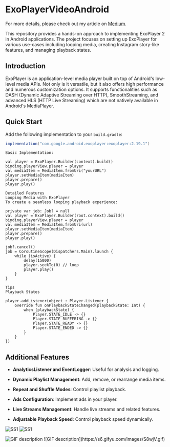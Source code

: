  # ExoPlayerVideoAndroid

For more details, please check out my article on [Medium](https://medium.com/@basaransuleyman/android-video-playback-a-comprehensive-guide-with-exoplayer2-acb2220fbd50).

This repository provides a hands-on approach to implementing ExoPlayer 2 in Android applications. The project focuses on setting up ExoPlayer for various use-cases including looping media, creating Instagram story-like features, and managing playback states.

## Introduction
ExoPlayer is an application-level media player built on top of Android's low-level media APIs. Not only is it versatile, but it also offers high performance and numerous customization options. It supports functionalities such as DASH (Dynamic Adaptive Streaming over HTTP), SmoothStreaming, and advanced HLS (HTTP Live Streaming) which are not natively available in Android's MediaPlayer.

## Quick Start
Add the following implementation to your `build.gradle`:

```gradle
implementation("com.google.android.exoplayer:exoplayer:2.19.1")
```

```
Basic Implementation:

val player = ExoPlayer.Builder(context).build()
binding.playerView.player = player
val mediaItem = MediaItem.fromUri("yourURL")
player.setMediaItem(mediaItem)
player.prepare()
player.play()
```

```
Detailed Features
Looping Media with ExoPlayer
To create a seamless looping playback experience:

private var job: Job? = null
val player = ExoPlayer.Builder(root.context).build()
binding.playerView.player = player
val mediaItem = MediaItem.fromUri(url)
player.setMediaItem(mediaItem)
player.prepare()
player.play()

job?.cancel()
job = CoroutineScope(Dispatchers.Main).launch {
    while (isActive) {
        delay(15000)
        player.seekTo(0) // loop
        player.play()
    }
}
```

```
Tips
Playback States

player.addListener(object : Player.Listener {
    override fun onPlaybackStateChanged(playbackState: Int) {
        when (playbackState) {
            Player.STATE_IDLE -> {}
            Player.STATE_BUFFERING -> {}
            Player.STATE_READY -> {}
            Player.STATE_ENDED -> {}
        }
    }
})
```

## Additional Features

- **AnalyticsListener and EventLogger**: Useful for analysis and logging.

- **Dynamic Playlist Management**: Add, remove, or rearrange media items.

- **Repeat and Shuffle Modes**: Control playlist playback.

- **Ads Configuration**: Implement ads in your player.

- **Live Streams Management**: Handle live streams and related features.

- **Adjustable Playback Speed**: Control playback speed dynamically.
 
 ![SS1](https://i.ibb.co/h24V8wY/Screen-Shot-2023-10-28-at-11-21-53-3.png)
 ![SS1](https://i.ibb.co/h24V8wY/Screen-Shot-2023-10-28-at-11-21-51-3.png)


<img src="https://s6.gifyu.com/images/S8wjV.gif" alt="GIF description">
![GIF description](https://s6.gifyu.com/images/S8wjV.gif)
